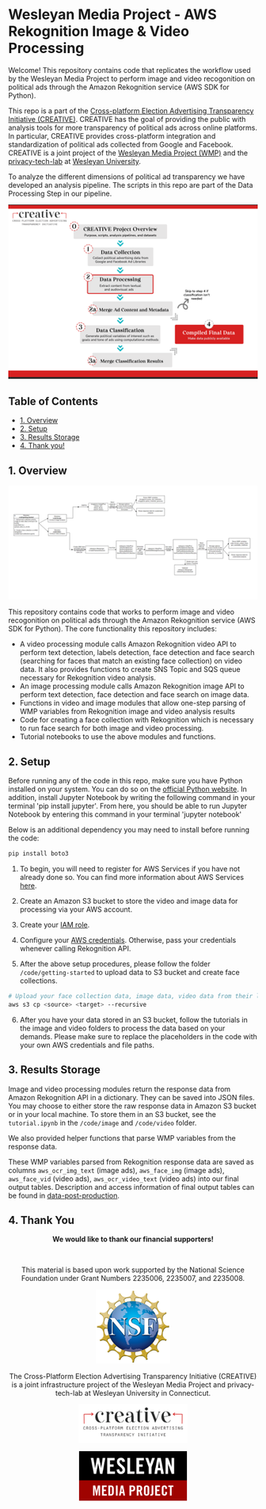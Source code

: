 # Wesleyan Media Project - AWS Rekognition Image & Video Processing

Welcome! This repository contains code that replicates the workflow used by the Wesleyan Media Project to perform image and video recogonition on political ads through the Amazon Rekognition service (AWS SDK for Python).

This repo is a part of the [Cross-platform Election Advertising Transparency Initiative (CREATIVE)](https://www.creativewmp.com/). CREATIVE has the goal of providing the public with analysis tools for more transparency of political ads across online platforms. In particular, CREATIVE provides cross-platform integration and standardization of political ads collected from Google and Facebook. CREATIVE is a joint project of the [Wesleyan Media Project (WMP)](https://mediaproject.wesleyan.edu/) and the [privacy-tech-lab](https://privacytechlab.org/) at [Wesleyan University](https://www.wesleyan.edu).

To analyze the different dimensions of political ad transparency we have developed an analysis pipeline. The scripts in this repo are part of the Data Processing Step in our pipeline.

![A picture of the repo pipeline](CREATIVE_step2_032524.png)

## Table of Contents

- [1. Overview](#1-overview)
- [2. Setup](#2-setup)
- [3. Results Storage](#3-results-storage)
- [4. Thank you!](#4-thank-you)

## 1. Overview

![rekognition-pipeline](rekognition-pipeline.png)

This repository contains code that works to perform image and video recogonition on political ads through the Amazon Rekognition service (AWS SDK for Python). The core functionality this repository includes:

- A video processing module calls Amazon Rekognition video API to perform text detection, labels detection, face detection and face search (searching for faces that match an existing face collection) on video data. It also provides functions to create SNS Topic and SQS queue necessary for Rekognition video analysis.
- An image processing module calls Amazon Rekognition image API to perform text detection, face detection and face search on image data.
- Functions in video and image modules that allow one-step parsing of WMP variables from Rekognition image and video analysis results
- Code for creating a face collection with Rekognition which is necessary to run face search for both image and video processing.
- Tutorial notebooks to use the above modules and functions.

## 2. Setup

Before running any of the code in this repo, make sure you have Python installed on your system. You can do so on the [official Python website](https://www.python.org/downloads/). In addition, install Jupyter Notebook by writing the following command in your terminal 'pip install jupyter'. From here, you should be able to run Jupyter Notebook by entering this command in your terminal 'jupyter notebook'

Below is an additional dependency you may need to install before running the code:

```bash
pip install boto3
```

1. To begin, you will need to register for AWS Services if you have not already done so. You can find more information about AWS Services [here](https://aws.amazon.com/).

2. Create an Amazon S3 bucket to store the video and image data for processing via your AWS account.

3. Create your [IAM role](https://docs.aws.amazon.com/IAM/latest/UserGuide/id_roles.html).

4. Configure your [AWS credentials](https://docs.aws.amazon.com/cli/latest/userguide/cli-chap-configure.html). Otherwise, pass your credentials whenever calling Rekognition API.

5. After the above setup procedures, please follow the folder `/code/getting-started` to upload data to S3 bucket and create face collections.

```bash
# Upload your face collection data, image data, video data from their local paths to respective Amazon S3 bucket destinations
aws s3 cp <source> <target> --recursive
```

6. After you have your data stored in an S3 bucket, follow the tutorials in the image and video folders to process the data based on your demands. Please make sure to replace the placeholders in the code with your own AWS credentials and file paths.

## 3. Results Storage

Image and video processing modules return the response data from Amazon Rekognition API in a dictionary. They can be saved into JSON files. You may choose to either store the raw response data in Amazon S3 bucket or in your local machine. To store them in an S3 bucket, see the `tutorial.ipynb` in the `/code/image` and `/code/video` folder.

We also provided helper functions that parse WMP variables from the response data.

These WMP variables parsed from Rekognition response data are saved as columns `aws_ocr_img_text` (image ads), `aws_face_img` (image ads), `aws_face_vid` (video ads), `aws_ocr_video_text` (video ads) into our final output tables. Description and access information of final output tables can be found in [data-post-production](https://github.com/Wesleyan-Media-Project/data-post-production/tree/main).

## 4. Thank You

<p align="center"><strong>We would like to thank our financial supporters!</strong></p><br>

<p align="center">This material is based upon work supported by the National Science Foundation under Grant Numbers 2235006, 2235007, and 2235008.</p>

<p align="center" style="display: flex; justify-content: center; align-items: center;">
  <a href="https://www.nsf.gov/awardsearch/showAward?AWD_ID=2235006">
    <img class="img-fluid" src="nsf.png" height="150px" alt="National Science Foundation Logo">
  </a>
</p>

<p align="center">The Cross-Platform Election Advertising Transparency Initiative (CREATIVE) is a joint infrastructure project of the Wesleyan Media Project and privacy-tech-lab at Wesleyan University in Connecticut.

<p align="center" style="display: flex; justify-content: center; align-items: center;">
  <a href="https://www.creativewmp.com/">
    <img class="img-fluid" src="CREATIVE_logo.png"  width="220px" alt="CREATIVE Logo">
  </a>
</p>

<p align="center" style="display: flex; justify-content: center; align-items: center;">
  <a href="https://mediaproject.wesleyan.edu/">
    <img src="wmp-logo.png" width="218px" height="100px" alt="Wesleyan Media Project logo">
  </a>
</p>

